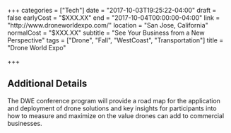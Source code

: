 +++
categories = ["Tech"]
date = "2017-10-03T19:25:22-04:00"
draft = false
earlyCost = "$XXX.XX"
end = "2017-10-04T00:00:00-04:00"
link = "http://www.droneworldexpo.com/"
location = "San Jose, California"
normalCost = "$XXX.XX"
subtitle = "See Your Business from a New Perspective"
tags = ["Drone", "Fall", "WestCoast", "Transportation"]
title = "Drone World Expo"

+++
<!--more-->

## Additional Details

The DWE conference program will provide a road map for the application and deployment of drone solutions and key insights for participants into how to measure and maximize on the value drones can add to commercial businesses.